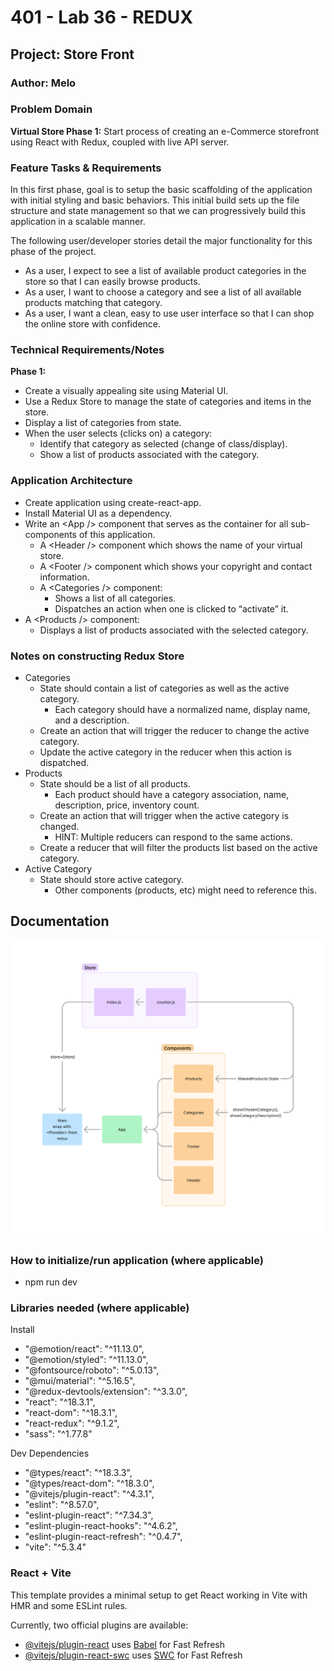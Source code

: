# 401 - Lab 36 - REDUX

## Project: Store Front

### Author: Melo

### Problem Domain

**Virtual Store Phase 1:** Start process of creating an e-Commerce storefront using React with Redux, coupled with live API server.

### Feature Tasks & Requirements

In this first phase, goal is to setup the basic scaffolding of the application with initial styling and basic behaviors. This initial build sets up the file structure and state management so that we can progressively build this application in a scalable manner.

The following user/developer stories detail the major functionality for this phase of the project.

* As a user, I expect to see a list of available product categories in the store so that I can easily browse products.
* As a user, I want to choose a category and see a list of all available products matching that category.
* As a user, I want a clean, easy to use user interface so that I can shop the online store with confidence.

### Technical Requirements/Notes

**Phase 1:**

* Create a visually appealing site using Material UI.
* Use a Redux Store to manage the state of categories and items in the store.
* Display a list of categories from state.
* When the user selects (clicks on) a category:
  * Identify that category as selected (change of class/display).
  * Show a list of products associated with the category.

### Application Architecture

* Create application using create-react-app.
* Install Material UI as a dependency.
* Write an \<App /> component that serves as the container for all sub-components of this application.
  * A \<Header /> component which shows the name of your virtual store.
  * A \<Footer /> component which shows your copyright and contact information.
  * A \<Categories /> component:
    * Shows a list of all categories.
    * Dispatches an action when one is clicked to “activate” it.
* A \<Products /> component:
  * Displays a list of products associated with the selected category.

### Notes on constructing Redux Store

* Categories
  * State should contain a list of categories as well as the active category.
    * Each category should have a normalized name, display name, and a description.
  * Create an action that will trigger the reducer to change the active category.
  * Update the active category in the reducer when this action is dispatched.
* Products
  * State should be a list of all products.
    * Each product should have a category association, name, description, price, inventory count.
  * Create an action that will trigger when the active category is changed.
    * HINT: Multiple reducers can respond to the same actions.
  * Create a reducer that will filter the products list based on the active category.
* Active Category
  * State should store active category.
    * Other components (products, etc) might need to reference this.

## Documentation

![UML](./src/assets/lab36UML.png)

### How to initialize/run application (where applicable)

* npm run dev

### Libraries needed (where applicable)

Install

* "@emotion/react": "^11.13.0",
* "@emotion/styled": "^11.13.0",
* "@fontsource/roboto": "^5.0.13",
* "@mui/material": "^5.16.5",
* "@redux-devtools/extension": "^3.3.0",
* "react": "^18.3.1",
* "react-dom": "^18.3.1",
* "react-redux": "^9.1.2",
* "sass": "^1.77.8"

Dev Dependencies

* "@types/react": "^18.3.3",
* "@types/react-dom": "^18.3.0",
* "@vitejs/plugin-react": "^4.3.1",
* "eslint": "^8.57.0",
* "eslint-plugin-react": "^7.34.3",
* "eslint-plugin-react-hooks": "^4.6.2",
* "eslint-plugin-react-refresh": "^0.4.7",
* "vite": "^5.3.4"

### React + Vite

This template provides a minimal setup to get React working in Vite with HMR and some ESLint rules.

Currently, two official plugins are available:

* [@vitejs/plugin-react](https://github.com/vitejs/vite-plugin-react/blob/main/packages/plugin-react/README.md) uses [Babel](https://babeljs.io/) for Fast Refresh
* [@vitejs/plugin-react-swc](https://github.com/vitejs/vite-plugin-react-swc) uses [SWC](https://swc.rs/) for Fast Refresh
